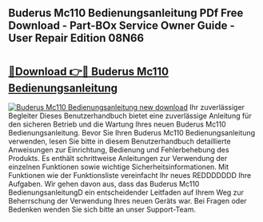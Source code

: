 ## Buderus Mc110 Bedienungsanleitung PDf Free Download - Part-BOx Service Owner Guide - User Repair Edition 08N66

# <h2><a href="http://df5hc1q.blite.top/?on=Buderus+Mc110+Bedienungsanleitung">🔗Download 👉🔴 Buderus Mc110 Bedienungsanleitung</a></h2>

[![Buderus Mc110 Bedienungsanleitung new download](https://i.imgur.com/lujVjoI.png)](http://df5hc1q.blite.top/?on=Buderus+Mc110+Bedienungsanleitung)
Ihr zuverlässiger Begleiter Dieses Benutzerhandbuch bietet eine zuverlässige Anleitung für den sicheren Betrieb und die Wartung Ihres neuen Buderus Mc110 Bedienungsanleitung. Bevor Sie Ihren Buderus Mc110 Bedienungsanleitung verwenden, lesen Sie bitte in diesem Benutzerhandbuch detaillierte Anweisungen zur Einrichtung, Bedienung und Fehlerbehebung des Produkts. Es enthält schrittweise Anleitungen zur Verwendung der einzelnen Funktionen sowie wichtige Sicherheitsinformationen. Mit Funktionen wie der Funktionsliste vereinfacht Ihr neues REDDDDDDD Ihre Aufgaben. Wir gehen davon aus, dass das Buderus Mc110 BedienungsanleitungD ein entscheidender Leitfaden auf Ihrem Weg zur Beherrschung der Verwendung Ihres neuen Geräts war. Bei Fragen oder Bedenken wenden Sie sich bitte an unser Support-Team.
